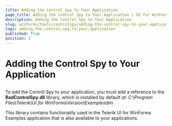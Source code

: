 ```yaml
---
title: Adding the Control Spy to Your Application
page_title: Adding the Control Spy to Your Application | UI for WinForms Documentation
description: Adding the Control Spy to Your Application
slug: winforms/tools/controlspy/adding-the-control-spy-to-your-application
tags: adding,the,control,spy,to,your,application
published: True
position: 2
---
```


# Adding the Control Spy to Your Application



## 

To add the Control Spy to your application, you must add a reference to the __RadControlSpy.dll__ library, which is installed by default at:
        *C:\Program Files\Telerik\UI for WinForms\Version\Examples\bin*

This library contains functionality used in the Telerik UI for WinForms Examples application that is also available to your applications.
